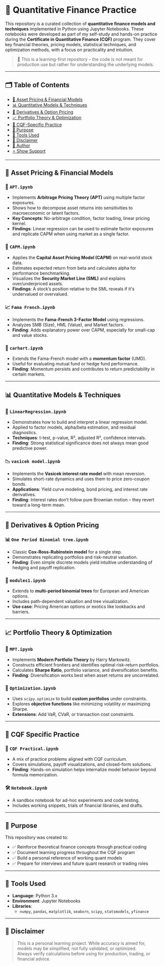 # 📘 Quantitative Finance Practice

This repository is a curated collection of **quantitative finance models and techniques** implemented in Python using Jupyter Notebooks. These notebooks were developed as part of my self-study and hands-on practice during the **Certificate in Quantitative Finance (CQF)** program. They cover key financial theories, pricing models, statistical techniques, and optimization methods, with a focus on practicality and intuition.

> 🚧 This is a learning-first repository – the code is not meant for production use but rather for understanding the underlying models.

---

## 🗂️ Table of Contents

- [📌 Asset Pricing & Financial Models](#-asset-pricing--financial-models)
- [📊 Quantitative Models & Techniques](#-quantitative-models--techniques)
- [🧮 Derivatives & Option Pricing](#-derivatives--option-pricing)
- [📈 Portfolio Theory & Optimization](#-portfolio-theory--optimization)
- [🧪 CQF-Specific Practice](#-cqf-specific-practice)
- [🎯 Purpose](#-purpose)
- [🧰 Tools Used](#-tools-used)
- [📌 Disclaimer](#-disclaimer)
- [👤 Author](#-author)
- [⭐️ Show Support](#️-show-support)

---

## 📌 Asset Pricing & Financial Models

### 🧩 `APT.ipynb`
- Implements **Arbitrage Pricing Theory (APT)** using multiple factor exposures.
- Shows how to decompose asset returns into sensitivities to macroeconomic or latent factors.
- **Key Concepts**: No-arbitrage condition, factor loading, linear pricing kernel.
- **Findings**: Linear regression can be used to estimate factor exposures and replicate CAPM when using market as a single factor.

### 🧮 `CAPM.ipynb`
- Applies the **Capital Asset Pricing Model (CAPM)** on real-world stock data.
- Estimates expected return from beta and calculates alpha for performance benchmarking.
- Visualizes the **Security Market Line (SML)** and explains over/underpriced assets.
- **Findings**: A stock’s position relative to the SML reveals if it's undervalued or overvalued.

### 📈 `Fama French.ipynb`
- Implements the **Fama-French 3-Factor Model** using regressions.
- Analyzes SMB (Size), HML (Value), and Market factors.
- **Finding**: Adds explanatory power over CAPM, especially for small-cap and value stocks.

### 🚀 `carhart.ipynb`
- Extends the Fama-French model with a **momentum factor** (UMD).
- Useful for evaluating mutual fund or hedge fund performance.
- **Finding**: Momentum persists and contributes to return predictability in certain markets.

---

## 📊 Quantitative Models & Techniques

### 🧠 `LinearRegression.ipynb`
- Demonstrates how to build and interpret a linear regression model.
- Applied to factor models, alpha/beta estimation, and residual diagnostics.
- **Techniques**: t-test, p-value, R², adjusted R², confidence intervals.
- **Finding**: Strong statistical significance does not always mean good predictive power.

### 📉 `vasicek model.ipynb`
- Implements the **Vasicek interest rate model** with mean reversion.
- Simulates short-rate dynamics and uses them to price zero-coupon bonds.
- **Applications**: Yield curve modeling, bond pricing, and interest rate derivatives.
- **Finding**: Interest rates don’t follow pure Brownian motion – they revert toward a long-term mean.

---

## 🧮 Derivatives & Option Pricing

### 📊 `One Period Binomial tree.ipynb`
- Classic **Cox-Ross-Rubinstein model** for a single step.
- Demonstrates replicating portfolios and risk-neutral valuation.
- **Finding**: Even simple discrete models yield intuitive understanding of hedging and payoff replication.

### 🌳 `modules1.ipynb`
- Extends to **multi-period binomial trees** for European and American options.
- Includes path-dependent valuation and tree visualization.
- **Use case**: Pricing American options or exotics like lookbacks and barriers.

---

## 📈 Portfolio Theory & Optimization

### 💼 `MPT.ipynb`
- Implements **Modern Portfolio Theory** by Harry Markowitz.
- Constructs efficient frontiers and identifies optimal risk-return portfolios.
- Calculates **Sharpe Ratio**, portfolio variance, and diversification benefits.
- **Finding**: Diversification works best when asset returns are uncorrelated.

### 🔧 `Optimization.ipynb`
- Uses `scipy.optimize` to build **custom portfolios** under constraints.
- Explores **objective functions** like minimizing volatility or maximizing Sharpe.
- **Extensions**: Add VaR, CVaR, or transaction cost constraints.

---

## 🧪 CQF Specific Practice

### 🧪 `CQF Practical.ipynb`
- A mix of practice problems aligned with CQF curriculum.
- Covers simulations, payoff visualizations, and closed-form solutions.
- **Finding**: Hands-on simulation helps internalize model behavior beyond formula memorization.

### 🛠️ `Notebook.ipynb`
- A sandbox notebook for ad-hoc experiments and code testing.
- Includes working snippets, trials of financial libraries, and drafts.

---

## 🎯 Purpose

This repository was created to:
- ✅ Reinforce theoretical finance concepts through practical coding
- ✅ Document learning progress throughout the CQF program
- ✅ Build a personal reference of working quant models
- ✅ Prepare for interviews and future quant research or trading roles

---

## 🧰 Tools Used

- **Language**: Python 3.x  
- **Environment**: Jupyter Notebooks  
- **Libraries**:  
  - `numpy`, `pandas`, `matplotlib`, `seaborn`, `scipy`, `statsmodels`, `yfinance`

---

## 📌 Disclaimer

> This is a personal learning project. While accuracy is aimed for, models may be simplified, not fully validated, or optimized.  
> Always verify calculations before using for production, trading, or financial advice.



